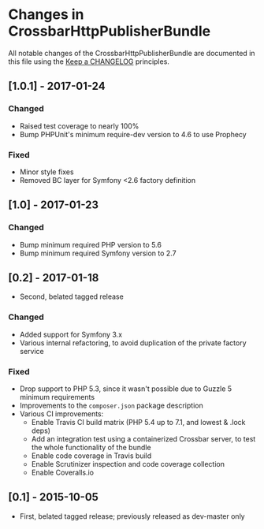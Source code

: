 # Changes in CrossbarHttpPublisherBundle

All notable changes of the CrossbarHttpPublisherBundle are documented in this file using the 
[Keep a CHANGELOG](http://keepachangelog.com/) principles.

## [1.0.1] - 2017-01-24

### Changed
* Raised test coverage to nearly 100%
* Bump PHPUnit's minimum require-dev version to 4.6 to use Prophecy

### Fixed
* Minor style fixes
* Removed BC layer for Symfony <2.6 factory definition 

## [1.0] - 2017-01-23

### Changed
* Bump minimum required PHP version to 5.6
* Bump minimum required Symfony version to 2.7
 
## [0.2] - 2017-01-18

* Second, belated tagged release

### Changed
* Added support for Symfony 3.x
* Various internal refactoring, to avoid duplication of the private factory service 

### Fixed
* Drop support to PHP 5.3, since it wasn't possible due to Guzzle 5 minimum requirements
* Improvements to the `composer.json` package description
* Various CI improvements:
  * Enable Travis CI build matrix (PHP 5.4 up to 7.1, and lowest & .lock deps)
  * Add an integration test using a containerized Crossbar server, to test the whole functionality of the bundle
  * Enable code coverage in Travis build
  * Enable Scrutinizer inspection and code coverage collection
  * Enable Coveralls.io

## [0.1] - 2015-10-05

* First, belated tagged release; previously released as dev-master only 
